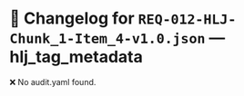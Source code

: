 # 📝 Changelog for `REQ-012-HLJ-Chunk_1-Item_4-v1.0.json` — **hlj_tag_metadata**

❌ No audit.yaml found.
